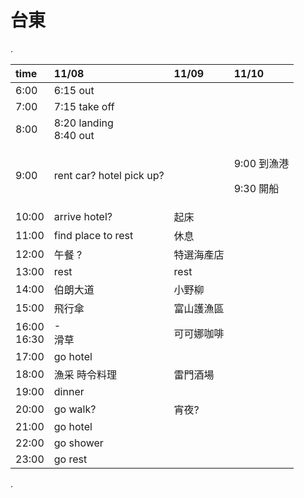 # 台東

.

<table>
  <thead>
    <tr>
      <th style="text-align:left">time</th>
      <th style="text-align:left">11/08</th>
      <th style="text-align:left">11/09</th>
      <th style="text-align:left">11/10</th>
    </tr>
  </thead>
  <tbody>
    <tr>
      <td style="text-align:left">6:00</td>
      <td style="text-align:left">6:15 out</td>
      <td style="text-align:left"></td>
      <td style="text-align:left"></td>
    </tr>
    <tr>
      <td style="text-align:left">7:00</td>
      <td style="text-align:left">7:15 take off</td>
      <td style="text-align:left"></td>
      <td style="text-align:left"></td>
    </tr>
    <tr>
      <td style="text-align:left">8:00</td>
      <td style="text-align:left">8:20 landing<br>8:40 out</td>
      <td style="text-align:left"></td>
      <td style="text-align:left"></td>
    </tr>
    <tr>
      <td style="text-align:left">9:00</td>
      <td style="text-align:left">rent car? hotel pick up?</td>
      <td style="text-align:left"></td>
      <td style="text-align:left">
        <p>9:00 到漁港</p>
        <p>9:30 開船</p>
      </td>
    </tr>
    <tr>
      <td style="text-align:left">10:00</td>
      <td style="text-align:left">arrive hotel?</td>
      <td style="text-align:left">起床</td>
      <td style="text-align:left"></td>
    </tr>
    <tr>
      <td style="text-align:left">11:00</td>
      <td style="text-align:left">find place to rest</td>
      <td style="text-align:left">休息</td>
      <td style="text-align:left"></td>
    </tr>
    <tr>
      <td style="text-align:left">12:00</td>
      <td style="text-align:left">午餐 ?</td>
      <td style="text-align:left">特選海產店</td>
      <td style="text-align:left"></td>
    </tr>
    <tr>
      <td style="text-align:left">13:00</td>
      <td style="text-align:left">rest</td>
      <td style="text-align:left">rest</td>
      <td style="text-align:left"></td>
    </tr>
    <tr>
      <td style="text-align:left">14:00</td>
      <td style="text-align:left">伯朗大道</td>
      <td style="text-align:left">小野柳</td>
      <td style="text-align:left"></td>
    </tr>
    <tr>
      <td style="text-align:left">15:00</td>
      <td style="text-align:left">飛行傘</td>
      <td style="text-align:left">富山護漁區</td>
      <td style="text-align:left"></td>
    </tr>
    <tr>
      <td style="text-align:left">16:00<br>16:30</td>
      <td style="text-align:left">-<br>滑草</td>
      <td style="text-align:left">可可娜咖啡</td>
      <td style="text-align:left"></td>
    </tr>
    <tr>
      <td style="text-align:left">17:00</td>
      <td style="text-align:left">go hotel</td>
      <td style="text-align:left"></td>
      <td style="text-align:left"></td>
    </tr>
    <tr>
      <td style="text-align:left">18:00</td>
      <td style="text-align:left">漁采 時令料理</td>
      <td style="text-align:left">雷門酒場</td>
      <td style="text-align:left"></td>
    </tr>
    <tr>
      <td style="text-align:left">19:00</td>
      <td style="text-align:left">dinner</td>
      <td style="text-align:left"></td>
      <td style="text-align:left"></td>
    </tr>
    <tr>
      <td style="text-align:left">20:00</td>
      <td style="text-align:left">go walk?</td>
      <td style="text-align:left">宵夜?</td>
      <td style="text-align:left"></td>
    </tr>
    <tr>
      <td style="text-align:left">21:00</td>
      <td style="text-align:left">go hotel</td>
      <td style="text-align:left"></td>
      <td style="text-align:left"></td>
    </tr>
    <tr>
      <td style="text-align:left">22:00</td>
      <td style="text-align:left">go shower</td>
      <td style="text-align:left"></td>
      <td style="text-align:left"></td>
    </tr>
    <tr>
      <td style="text-align:left">23:00</td>
      <td style="text-align:left">go rest</td>
      <td style="text-align:left"></td>
      <td style="text-align:left"></td>
    </tr>
  </tbody>
</table>

.

